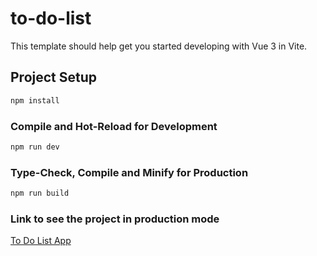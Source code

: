 # to-do-list

This template should help get you started developing with Vue 3 in Vite.

## Project Setup

```sh
npm install
```

### Compile and Hot-Reload for Development

```sh
npm run dev
```

### Type-Check, Compile and Minify for Production

```sh
npm run build
```

### Link to see the project in production mode

[To Do List App](https://to-do-list-wfnz.onrender.com)
